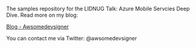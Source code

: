 The samples repository for the LIDNUG Talk: Azure Mobile Servcies Deep Dive. Read more on my blog:

[Blog - Awsomedevsigner](https://www.google.com)

You can contact me via Twitter:
@awsomedevsigner



